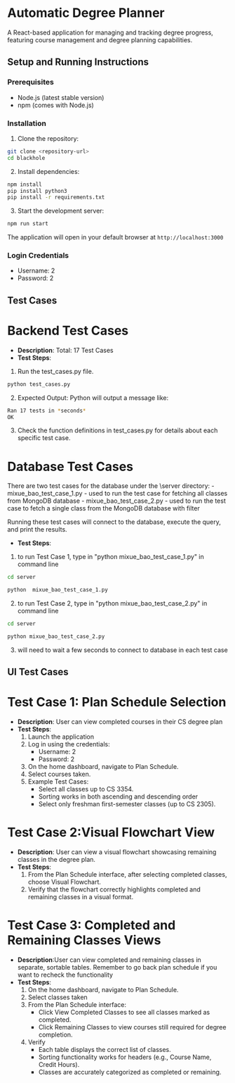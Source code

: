# Automatic Degree Planner

A React-based application for managing and tracking degree progress, featuring course management and degree planning capabilities.

## Setup and Running Instructions

### Prerequisites
- Node.js (latest stable version)
- npm (comes with Node.js)

### Installation

1. Clone the repository:
```bash
git clone <repository-url>
cd blackhole
```



2. Install dependencies:
```bash
npm install
pip install python3
pip install -r requirements.txt
```

3. Start the development server:
```bash
npm run start
```

The application will open in your default browser at `http://localhost:3000`

### Login Credentials
- Username: 2
- Password: 2




## Test Cases

# Backend Test Cases
- **Description**: Total: 17 Test Cases
- **Test Steps**:
1. Run the test_cases.py file.
```bash
python test_cases.py
```
2. Expected Output: Python will output a message like:
```bash
Ran 17 tests in *seconds*
OK
```
3. Check the function definitions in test_cases.py for details about each specific test case.

# Database Test Cases 
There are two test cases for the database under the \server directory:
	- mixue_bao_test_case_1.py - used to run the test case for fetching all classes from MongoDB database
	- mixue_bao_test_case_2.py - used to run the test case to fetch a single class from the MongoDB database with filter
	
Running these test cases will connect to the database, execute the query, and print the results.

- **Test Steps**:
1. to run Test Case 1, type in "python mixue_bao_test_case_1.py" in command line
```bash
cd server
```
```bash
python  mixue_bao_test_case_1.py
```
2. to run Test Case 2, type in "python mixue_bao_test_case_2.py" in command line
```bash
cd server
```
```bash
python mixue_bao_test_case_2.py
```
3. will need to wait a few seconds to connect to database in each test case
	 
## UI Test Cases

# Test Case 1: Plan Schedule Selection
- **Description**: User can view completed courses in their CS degree plan
- **Test Steps**:
  1. Launch the application
  2. Log in using the credentials:
     - Username: 2
     - Password: 2
  3. On the home dashboard, navigate to Plan Schedule.
  4. Select courses taken.
  5. Example Test Cases:
     - Select all classes up to CS 3354.
     - Sorting works in both ascending and descending order
     - Select only freshman first-semester classes (up to CS 2305).

# Test Case 2:Visual Flowchart View
- **Description**: User can view a visual flowchart showcasing remaining classes in the degree plan.
- **Test Steps**:
  1. From the Plan Schedule interface, after selecting completed classes, choose Visual Flowchart.
  2. Verify that the flowchart correctly highlights completed and remaining classes in a visual format.

# Test Case 3: Completed and Remaining Classes Views
- **Description**:User can view completed and remaining classes in separate, sortable tables. Remember to go back plan schedule if you want to recheck the functionality
- **Test Steps**:
  1. On the home dashboard, navigate to Plan Schedule.
  2. Select classes taken
  3. From the Plan Schedule interface:
     - Click View Completed Classes to see all classes marked as completed.
     - Click Remaining Classes to view courses still required for degree completion.
  4. Verify 
     - Each table displays the correct list of classes.
     - Sorting functionality works for headers (e.g., Course Name, Credit Hours).
     - Classes are accurately categorized as completed or remaining.
     
